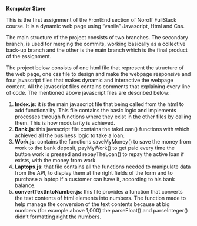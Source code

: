 **Komputer Store**

This is the first assignment of the FrontEnd section of Noroff FullStack course. It is a dynamic web page using “vanila” Javascript, Html and Css.

The main structure of the project consists of two branches. The secondary branch, is used for merging the commits, working basically as a collective back-up branch and the other is the main branch which is the final product of the assignment.

The project below consists of one html file that represent the structure of the web page, one css file to design and make the webpage responsive and four javascript files that makes dynamic and interactive the webpage content. All the javascript files contains comments that explaining every line of code. The mentioned above javascript files are described below:

1.  **Index.js**: it is the main javascript file that being called from the html to add functionality. This file contains the basic logic and implements processes through functions where they exist in the other files by calling them. This is how modularity is achieved.
2.  **Bank.js**: this javascript file contains the takeLoan() functions with which achieved all the business logic to take a loan.
3.  **Work.js**: contains the functions saveMyMoney() to save the money from work to the bank deposit, payMyWork() to get paid every time the button work is pressed and repayTheLoan() to repay the active loan if exists, with the money from work.
4.  **Laptops.js**: that file contains all the functions needed to manipulate data from the API, to display them at the right fields of the form and to purchase a laptop if a customer can have it, according to his bank balance.
5.  **convertTextIntoNumber.js**: this file provides a function that converts the text contents of html elements into numbers. The function made to help manage the conversion of the text contents because at big numbers (for example above 1,000) the parseFloat() and parseInteger() didn’t formatting right the numbers.
